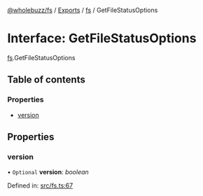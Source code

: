 [@wholebuzz/fs](../README.md) / [Exports](../modules.md) / [fs](../modules/fs.md) / GetFileStatusOptions

# Interface: GetFileStatusOptions

[fs](../modules/fs.md).GetFileStatusOptions

## Table of contents

### Properties

- [version](fs.getfilestatusoptions.md#version)

## Properties

### version

• `Optional` **version**: *boolean*

Defined in: [src/fs.ts:67](https://github.com/wholebuzz/fs/blob/master/src/fs.ts#L67)
